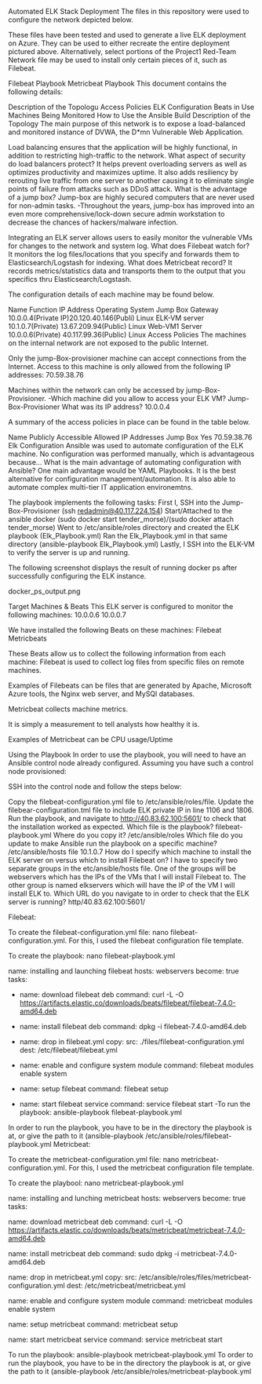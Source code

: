 Automated ELK Stack Deployment
The files in this repository were used to configure the network depicted below.



These files have been tested and used to generate a live ELK deployment on Azure. They can be used to either recreate the entire deployment pictured above. Alternatively, select portions of the Project1 Red-Team Network file may be used to install only certain pieces of it, such as Filebeat.

Filebeat Playbook
Metricbeat Playbook
This document contains the following details:

Description of the Topologu
Access Policies
ELK Configuration
Beats in Use
Machines Being Monitored
How to Use the Ansible Build
Description of the Topology
The main purpose of this network is to expose a load-balanced and monitored instance of DVWA, the D*mn Vulnerable Web Application.

Load balancing ensures that the application will be highly functional, in addition to restricting high-traffic to the network. What aspect of security do load balancers protect? It helps prevent overloading servers as well as optimizes productivity and maximizes uptime. It also adds resiliency by rerouting live traffic from one server to another causing it to eliminate single points of failure from attacks such as DDoS attack. What is the advantage of a jump box? Jump-box are highly secured computers that are never used for non-admin tasks. -Throughout the years, jump-box has improved into an even more comprehensive/lock-down secure admin workstation to decrease the chances of hackers/malware infection.

Integrating an ELK server allows users to easily monitor the vulnerable VMs for changes to the network and system log. What does Filebeat watch for? It monitors the log files/locations that you specify and forwards them to Elasticsearch/Logstash for indexing. What does Metricbeat record? It records metrics/statistics data and transports them to the output that you specifics thru Elasticsearch/Logstash.

The configuration details of each machine may be found below.

Name	Function	IP Address	Operating System
Jump Box	Gateway	10.0.0.4(Private IP)20.120.40.146(Publi)	Linux
ELK-VM	server	10.1.0.7(Private) 13.67.209.94(Public)	Linux
Web-VM1	Server	10.0.0.6(Private) 40.117.99.36(Public)	Linux
Access Policies
The machines on the internal network are not exposed to the public Internet.

Only the jump-Box-provisioner machine can accept connections from the Internet. Access to this machine is only allowed from the following IP addresses: 70.59.38.76

Machines within the network can only be accessed by jump-Box-Provisioner. -Which machine did you allow to access your ELK VM? Jump-Box-Provisioner What was its IP address? 10.0.0.4

A summary of the access policies in place can be found in the table below.

Name	Publicly Accessible	Allowed IP Addresses
Jump Box	Yes	70.59.38.76
Elk Configuration
Ansible was used to automate configuration of the ELK machine. No configuration was performed manually, which is advantageous because... What is the main advantage of automating configuration with Ansible? One main advantage would be YAML Playbooks. It is the best alternative for configuration management/automation. It is also able to automate complex multi-tier IT application environemtns.

The playbook implements the following tasks: First I, SSH into the Jump-Box-Provisioner (ssh redadmin@40.117.224.154) Start/Attached to the ansible docker (sudo docker start tender_morse)/(sudo docker attach tender_morse) Went to /etc/ansible/roles directory and created the ELK playbook (Elk_Playbook.yml) Ran the Elk_Playbook.yml in that same directory (ansible-playbook Elk_Playbook.yml) Lastly, I SSH into the ELK-VM to verify the server is up and running.

The following screenshot displays the result of running docker ps after successfully configuring the ELK instance.

docker_ps_output.png

Target Machines & Beats
This ELK server is configured to monitor the following machines: 10.0.0.6 10.0.0.7

We have installed the following Beats on these machines: Filebeat Metricbeats

These Beats allow us to collect the following information from each machine: Filebeat is used to collect log files from specific files on remote machines.

Examples of Filebeats can be files that are generated by Apache, Microsoft Azure tools, the Nginx web server, and MySQl databases.

Metricbeat collects machine metrics.

It is simply a measurement to tell analysts how healthy it is.

Examples of Metricbeat can be CPU usage/Uptime

Using the Playbook
In order to use the playbook, you will need to have an Ansible control node already configured. Assuming you have such a control node provisioned:

SSH into the control node and follow the steps below:

Copy the filebeat-configuration.yml file to /etc/ansible/roles/file.
Update the filebear-configuration.tml file to include ELK private IP in line 1106 and 1806.
Run the playbook, and navigate to http://40.83.62.100:5601/ to check that the installation worked as expected.
Which file is the playbook? filebeat-playbook.yml Where do you copy it? /etc/ansible/roles Which file do you update to make Ansible run the playbook on a specific machine? /etc/ansible/hosts file 10.1.0.7 How do I specify which machine to install the ELK server on versus which to install Filebeat on? I have to specify two separate groups in the etc/ansible/hosts file. One of the groups will be webservers which has the IPs of the VMs that I will install Filebeat to. The other group is named elkservers which will have the IP of the VM I will install ELK to. Which URL do you navigate to in order to check that the ELK server is running? http/40.83.62.100:5601/

Filebeat:

To create the filebeat-configuration.yml file: nano filebeat-configuration.yml. For this, I used the filebeat configuration file template.

To create the playbook: nano filebeat-playbook.yml

name: installing and launching filebeat hosts: webservers become: true tasks:

- name: download filebeat deb
  command: curl -L -O https://artifacts.elastic.co/downloads/beats/filebeat/filebeat-7.4.0-amd64.deb

- name: install filebeat deb
  command: dpkg -i filebeat-7.4.0-amd64.deb

- name: drop in filebeat.yml
  copy:
    src: ./files/filebeat-configuration.yml
    dest: /etc/filebeat/filebeat.yml

- name: enable and configure system module
  command: filebeat modules enable system

- name: setup filebeat
  command: filebeat setup

- name: start filebeat service
 command: service filebeat start
-To run the playbook: ansible-playbook filebeat-playbook.yml

In order to run the playbook, you have to be in the directory the playbook is at, or give the path to it (ansible-playbook /etc/ansible/roles/filebeat-playbook.yml
Metricbeat:

To create the metricbeat-configuration.yml file: nano metricbeat-configuration.yml. For this, I used the metricbeat configuration file template.

To create the playbool: nano metricbeat-playbook.yml

name: installing and lunching metricbeat hosts: webservers become: true tasks:

name: download metricbeat deb command: curl -L -O https://artifacts.elastic.co/downloads/beats/metricbeat/metricbeat-7.4.0-amd64.deb

name: install metricbeat deb command: sudo dpkg -i metricbeat-7.4.0-amd64.deb

name: drop in metricbeat.yml copy: src: /etc/ansible/roles/files/metricbeat-configuration.yml dest: /etc/metricbeat/metricbeat.yml

name: enable and configure system module command: metricbeat modules enable system

name: setup metricbeat command: metricbeat setup

name: start metricbeat service command: service metricbeat start

To run the playbook: ansible-playbook metricbeat-playbook.yml
To order to run the playbook, you have to be in the directory the playbook is at, or give the path to it (ansible-playbook /etc/ansible/roles/metricbeat-playbook.yml

